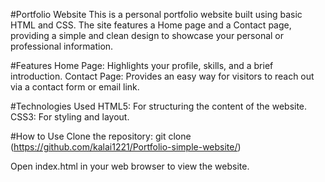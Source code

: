 #Portfolio Website
This is a personal portfolio website built using basic HTML and CSS. The site features a Home page and a Contact page, providing a simple and clean design to showcase your personal or professional information.

#Features
  Home Page: Highlights your profile, skills, and a brief introduction.
  Contact Page: Provides an easy way for visitors to reach out via a contact form or email link.
  
#Technologies Used
  HTML5: For structuring the content of the website.
  CSS3: For styling and layout.

#How to Use
  Clone the repository:
    git clone (https://github.com/kalai1221/Portfolio-simple-website/)

  Open index.html in your web browser to view the website.
